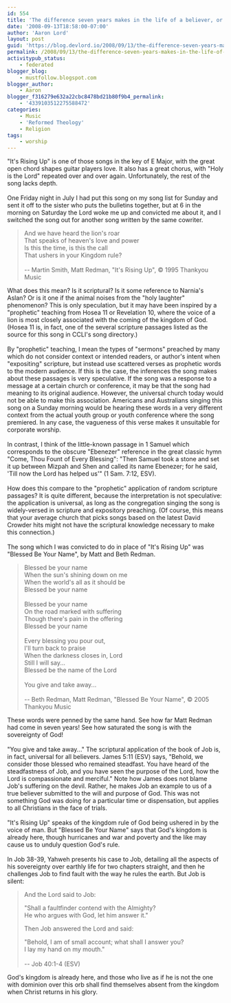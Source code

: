 ```yaml
---
id: 554
title: 'The difference seven years makes in the life of a believer, or how your theology affects your worship'
date: '2008-09-13T18:58:00-07:00'
author: 'Aaron Lord'
layout: post
guid: 'https://blog.devlord.io/2008/09/13/the-difference-seven-years-makes-in-the-life-of-a-believer-or-how-your-theology-affects-your-worship/'
permalink: /2008/09/13/the-difference-seven-years-makes-in-the-life-of-a-believer-or-how-your-theology-affects-your-worship/
activitypub_status:
    - federated
blogger_blog:
    - mustfollow.blogspot.com
blogger_author:
    - Aaron
blogger_f316279e632a22cbc8478bd21b80f9b4_permalink:
    - '4339103512275588472'
categories:
    - Music
    - 'Reformed Theology'
    - Religion
tags:
    - worship
---
```


"It's Rising Up" is one of those songs in the key of E Major, with the great open chord shapes guitar players love. It also has a great chorus, with "Holy is the Lord" repeated over and over again. Unfortunately, the rest of the song lacks depth.<br /><br />One Friday night in July I had put this song on my song list for Sunday and sent it off to the sister who puts the bulletins together, but at 6 in the morning on Saturday the Lord woke me up and convicted me about it, and I switched the song out for another song written by the same cowriter.<br /><blockquote>And we have heard the lion's roar<br />That speaks of heaven's love and power<br />Is this the time, is this the call<br />That ushers in your Kingdom rule?<br /><br />-- Martin Smith, Matt Redman, "It's Rising Up", © 1995 Thankyou Music</blockquote>What does this mean? Is it scriptural? Is it some reference to Narnia's Aslan? Or is it one if the animal noises from the "holy laughter" phenomenon? This is only speculation, but it may have been inspired by a "prophetic" teaching from Hosea 11 or Revelation 10, where the voice of a lion is most closely associated with the coming of the kingdom of God.  (Hosea 11 is, in fact, one of the several scripture passages listed as the source for this song in CCLI's song directory.)<div><br /></div><div>By "prophetic" teaching, I mean the types of "sermons" preached by many which do not consider context or intended readers, or author's intent when "expositing" scripture, but instead use scattered verses as prophetic words to the modern audience.  If this is the case, the inferences the song makes about these passages is very speculative.  If the song was a response to a message at a certain church or conference, it may be that the song had meaning to its original audience. However, the universal church today would not be able to make this association.  Americans and Australians singing this song on a Sunday morning would be hearing these words in a very different context from the actual youth group or youth conference where the song premiered.  In any case, the vagueness of this verse makes it unsuitable for corporate worship.<br /></div><div><br />In contrast, I think of the little-known passage in 1 Samuel which corresponds to the obscure "Ebenezer" reference in the great classic hymn "Come, Thou Fount of Every Blessing":  "Then Samuel took a stone and set it up between Mizpah and Shen  and called its name Ebenezer; for he said, 'Till now the Lord has helped us'" (1 Sam. 7:12, ESV).<div><br />How does this compare to the "prophetic" application of random scripture passages?  It is quite different, because the interpretation is not speculative: the application is universal, as long as the congregation singing the song is widely-versed in scripture and expository preaching.  (Of course, this means that your average church that picks songs based on the latest David Crowder hits might not have the scriptural knowledge necessary to make this connection.)<br /><br />The song which I was convicted to do in place of "It's Rising Up" was "Blessed Be Your Name", by Matt and Beth Redman.<br /><blockquote>Blessed be your name<br />When the sun's shining down on me<br />When the world's all as it should be<br />Blessed be your name<br /><br />Blessed be your name<br />On the road marked with suffering<br />Though there's pain in the offering<br />Blessed be your name<br /><br />Every blessing you pour out,<br />I'll turn back to praise<br />When the darkness closes in, Lord<br />Still I will say...<br />Blessed be the name of the Lord<br /><br />You give and take away...<br /><br />-- Beth Redman, Matt Redman, "Blessed Be Your Name", © 2005 Thankyou Music<br /></blockquote>These words were penned by the same hand.  See how far Matt Redman had come in seven years!  See how saturated the song is with the sovereignty of God!<br /><br />"You give and take away..."  The scriptural application of the book of Job is, in fact, universal for all believers.  James 5:11 (ESV) says, "<span class="verse-num" id="v59005011-1"></span>Behold, we consider those blessed who remained steadfast. You have heard of the steadfastness of Job, and you have seen the purpose of the Lord, how the Lord is compassionate and merciful."  Note how James does not blame Job's suffering on the devil.  Rather, he makes Job an example to us of a true believer submitted to the will and purpose of God.  This was not something God was doing for a particular time or dispensation, but applies to all Christians in the face of trials.<br /><br />"It's Rising Up" speaks of the kingdom rule of God being ushered in by the voice of man.  But "Blessed Be Your Name" says that God's kingdom is already here, though hurricanes and war and poverty and the like may cause us to unduly question God's rule.<br /><br />In Job 38-39, Yahweh presents his case to Job, detailing all the aspects of his sovereignty over earthly life for two chapters straight, and then he challenges Job to find fault with the way he rules the earth.  But Job is silent:<br /><p><span class="chapter-num" id="v18040001-1"></span></p><blockquote><p><span class="chapter-num" id="v18040001-1"></span>And the <span class="small-caps">Lord</span> said to Job:</p>  <div class="block-indent"> <p class="line-group"><span class="verse-num" id="v18040002-1"></span>"Shall a faultfinder contend with the Almighty?<br /><span class="indent"></span>He who argues with God, let him answer it."</p> </div>   <p><span class="verse-num" id="v18040003-1"></span>Then Job answered the <span class="small-caps">Lord</span> and said:</p>   <span class="verse-num" id="v18040004-1">"</span>Behold, I am of small account; what shall I answer you?<br /><span class="indent"></span>I lay my hand on my mouth."<br /><br />-- Job 40:1-4 (ESV)<br /></blockquote>God's kingdom is already here, and those who live as if he is not the one with dominion over this orb shall find themselves absent from the kingdom when Christ returns in his glory.<br /></div></div>